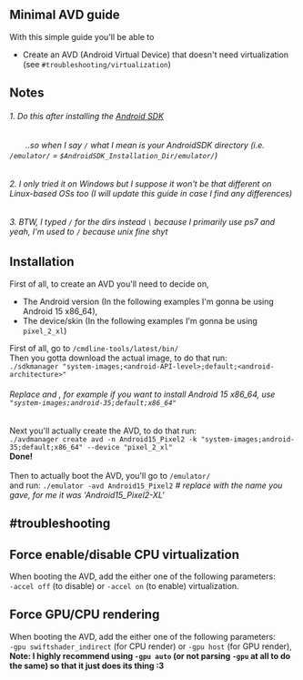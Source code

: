## Minimal AVD guide
With this simple guide you'll be able to
* Create an AVD (Android Virtual Device) that doesn't need virtualization (see `#troubleshooting/virtualization`)

## Notes
###### 1. Do this after installing the [Android SDK](https://developer.android.com/studio)
###### 　　..so when I say `/` what I mean is your AndroidSDK directory (i.e. `/emulator/` = `$AndroidSDK_Installation_Dir/emulator/`)
###### 2. I only tried it on Windows but I suppose it won't be that different on Linux-based OSs too (_I will update this guide in case I find any differences_)
###### 3. BTW, I typed `/` for the dirs instead `\` because I primarily use ps7 and yeah, I'm used to `/` because unix fine shyt

## Installation
First of all, to create an AVD you'll need to decide on,
* The Android version (In the following examples I'm gonna be using Android 15 x86_64),
* The device/skin (In the following examples I'm gonna be using `pixel_2_xl`)

First of all, go to `/cmdline-tools/latest/bin/` \
Then you gotta download the actual image, to do that run: \
`./sdkmanager "system-images;<android-API-level>;default;<android-architecture>"`
###### Replace <android-API-level> and <android-architecture>, for example if you want to install Android 15 x86_64, use `"system-images;android-35;default;x86_64"`
Next you'll actually create the AVD, to do that run: \
`./avdmanager create avd -n Android15_Pixel2 -k "system-images;android-35;default;x86_64" --device "pixel_2_xl"`
\
**Done!**
\
\
Then to actually boot the AVD, you'll go to `/emulator/` \
and run: `./emulator -avd Android15_Pixel2` _# replace <name> with the name you gave, for me it was 'Android15_Pixel2-XL'_

## \#troubleshooting
## Force enable/disable CPU virtualization
When booting the AVD, add the either one of the following parameters: \
`-accel off` (to disable) or `-accel on` (to enable) virtualization.
## Force GPU/CPU rendering
When booting the AVD, add the either one of the following parameters: \
`-gpu swiftshader_indirect` (for CPU render) or `-gpu host` (for GPU render), \
**Note: I highly recommend using `-gpu auto` (or not parsing `-gpu` at all to do the same) so that it just does its thing :3**
